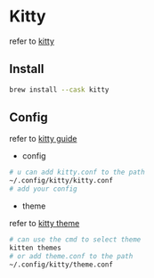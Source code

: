 # Kitty

refer to [kitty](https://sw.kovidgoyal.net/kitty/)

## Install

```bash
brew install --cask kitty
```

## Config

refer to [kitty guide](https://sw.kovidgoyal.net/kitty/conf/)

-   config

```bash
# u can add kitty.conf to the path
~/.config/kitty/kitty.conf
# add your config
```

-   theme

refer to [kitty theme](https://sw.kovidgoyal.net/kitty/kittens/themes/)

```bash
# can use the cmd to select theme
kitten themes
# or add theme.conf to the path
~/.config/kitty/theme.conf
```

